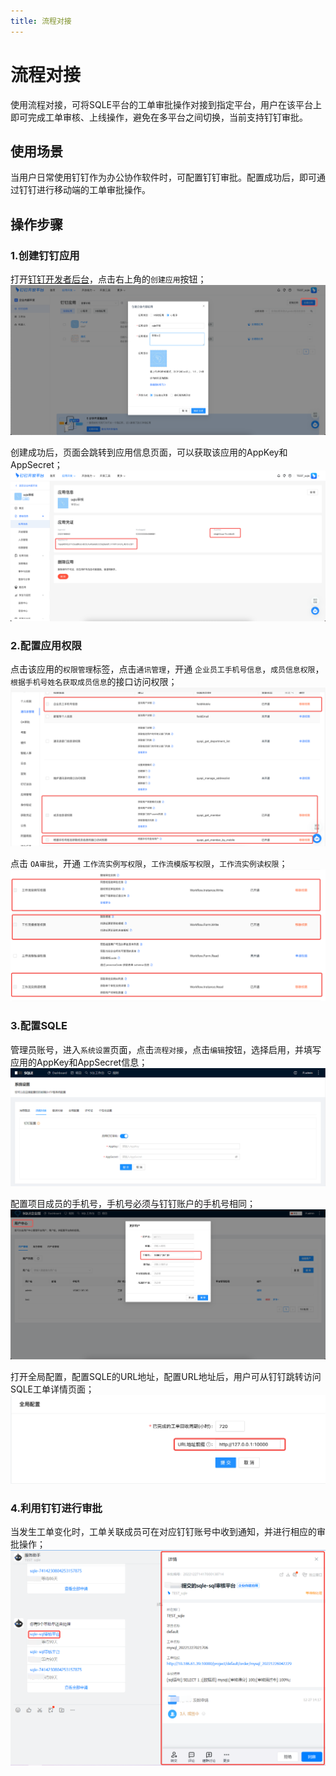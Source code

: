 ```yaml
---
title: 流程对接
---
```


# 流程对接
使用流程对接，可将SQLE平台的工单审批操作对接到指定平台，用户在该平台上即可完成工单审核、上线操作，避免在多平台之间切换，当前支持钉钉审批。


## 使用场景
当用户日常使用钉钉作为办公协作软件时，可配置钉钉审批。配置成功后，即可通过钉钉进行移动端的工单审批操作。


## 操作步骤

### 1.创建钉钉应用
打开[钉钉开发者后台](https://open-dev.dingtalk.com/fe/app#/corp/app)，点击右上角的`创建应用`按钮；
![dingding-createproject](img/dingding-createproject.png)

创建成功后，页面会跳转到应用信息页面，可以获取该应用的AppKey和AppSecret；
![dingding-info](img/dingding-info.png)

### 2.配置应用权限
点击该应用的`权限管理`标签，点击`通讯管理`，开通 `企业员工手机号信息`，`成员信息权限`，`根据手机号姓名获取成员信息`的接口访问权限；
![dingding-privilege](img/dingding-privilege.png)

点击 `OA审批`，开通 `工作流实例写权限`，`工作流模版写权限`，`工作流实例读权限`；
![dingding-oaprivilege](img/dingding-oaprivilege.png)

### 3.配置SQLE
管理员账号，进入`系统设置`页面，点击`流程对接`，点击`编辑`按钮，选择启用，并填写应用的AppKey和AppSecret信息；
![dingding-sqleinfo](img/dingding-sqleinfo.png)

配置项目成员的手机号，手机号必须与钉钉账户的手机号相同；
![dingding-telconfig](img/dingding-telconfig.png)

打开全局配置，配置SQLE的URL地址，配置URL地址后，用户可从钉钉跳转访问SQLE工单详情页面；
![globalurl](img/globalurl.png)

### 4.利用钉钉进行审批
当发生工单变化时，工单关联成员可在对应钉钉账号中收到通知，并进行相应的审批操作；
![dingding-flow](img/dingding-flow.png)




